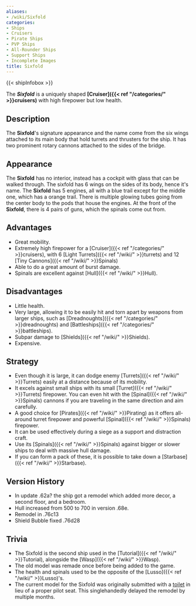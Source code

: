 ```yaml
---
aliases:
- /wiki/Sixfold
categories:
- Ships
- Cruisers
- Pirate Ships
- PVP Ships
- All-Rounder Ships
- Support Ships
- Incomplete Images
title: Sixfold
---  
```


{{< shipInfobox >}} 

The **_Sixfold_** is a uniquely shaped **[Cruiser]({{< ref "/categories/" >}}cruisers)** with high firepower but low health. 

## Description

The **Sixfold**'s signature appearance and the name come from the six wings attached to its main body that hold turrets and thrusters for the ship. It has two prominent rotary cannons attached to the sides of the bridge.

## Appearance

The **Sixfold** has no interior, instead has a cockpit with glass that can be walked through. The sixfold has 6 wings on the sides of its body, hence it's name. The **Sixfold** has 5 engines, all with a blue trail except for the middle one, which has a orange trail. There is multiple glowing tubes going from the center body to the pods that house the engines. At the front of the **Sixfold**, there is 4 pairs of guns, which the spinals come out from.

## Advantages

- Great mobility.
- Extremely high firepower for a [Cruiser]({{< ref "/categories/" >}}cruisers), with 6 [Light Turrets]({{< ref "/wiki/" >}}turrets) and 12 [Tiny Cannons]({{< ref "/wiki/" >}}Spinals)
- Able to do a great amount of burst damage.
- Spinals are excellent against [Hull]({{< ref "/wiki/" >}}Hull).

## Disadvantages

- Little health.
- Very large, allowing it to be easily hit and torn apart by weapons from larger ships, such as [Dreadnoughts]({{< ref "/categories/" >}}dreadnoughts) and [Battleships]({{< ref "/categories/" >}}battleships).
- Subpar damage to [Shields]({{< ref "/wiki/" >}}Shields).
- Expensive.

## Strategy

- Even though it is large, it can dodge enemy [Turrets]({{< ref "/wiki/" >}}Turrets) easily at a distance because of its mobility.
- It excels against small ships with its small [Turret]({{< ref "/wiki/" >}}Turrets) firepower. You can even hit with the [Spinal]({{< ref "/wiki/" >}}Spinals) cannons if you are traveling in the same direction and aim carefully.
- A good choice for [Pirates]({{< ref "/wiki/" >}}Pirating) as it offers all-around turret firepower and powerful [Spinal]({{< ref "/wiki/" >}}Spinals) firepower.
- It can be used effectively during a siege as a support and distraction craft.
- Use its [Spinals]({{< ref "/wiki/" >}}Spinals) against bigger or slower ships to deal with massive hull damage.
- If you can form a pack of these, it is possible to take down a [Starbase]({{< ref "/wiki/" >}}Starbase).

## Version History 

- In update .62a? the ship got a remodel which added more decor, a second floor, and a bedroom.
- Hull increased from 500 to 700 in version .68e.
- Remodel in .76c13
- Shield Bubble fixed .76d28

## Trivia

- The Sixfold is the second ship used in the [Tutorial]({{< ref "/wiki/" >}}Tutorial), alongside the [Wasp]({{< ref "/wiki/" >}}Wasp).
- The old model was remade once before being added to the game.
- The health and spinals used to be the opposite of the [Lusso]({{< ref "/wiki/" >}}Lusso)'s.
- The current model for the Sixfold was originally submitted with a [toilet](https://i.imgur.com/sAeheAx.png) in lieu of a proper pilot seat. This singlehandedly delayed the remodel by multiple months.
